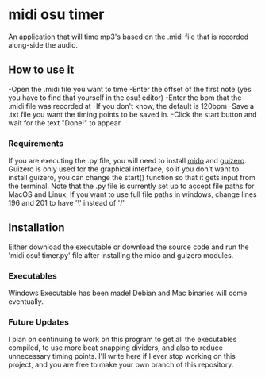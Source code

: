 # midi osu timer
 
 An application that will time mp3's based on the .midi file that is recorded along-side the audio.

 ## How to use it
 -Open the .midi file you want to time
-Enter the offset of the first note (yes you have to find that yourself in the osu! editor)
-Enter the bpm that the .midi file was recorded at
  -If you don't know, the default is 120bpm
 -Save a .txt file you want the timing points to be saved in.
-Click the start button and wait for the text "Done!" to appear.

### Requirements
If you are executing the .py file, you will need to install [mido](https://mido.readthedocs.io/) and [guizero](https://lawsie.github.io/guizero/).
Guizero is only used for the graphical interface, so if you don't want to install guizero, you can change the start() function so that it gets input from the terminal. 
Note that the .py file is currently set up to accept file paths for MacOS and Linux.
If you want to use full file paths in windows, change lines 196 and 201 to have '\\' instead of '/'

## Installation
Either download the executable or download the source code and run the 'midi osu! timer.py' file after installing the mido and guizero modules.

### Executables
Windows Executable has been made!
Debian and Mac binaries will come eventually.

### Future Updates
I plan on continuing to work on this program to get all the executables compiled, to use more beat snapping dividers, and also to reduce unnecessary timing points.
I'll write here if I ever stop working on this project, and you are free to make your own branch of this repository.

